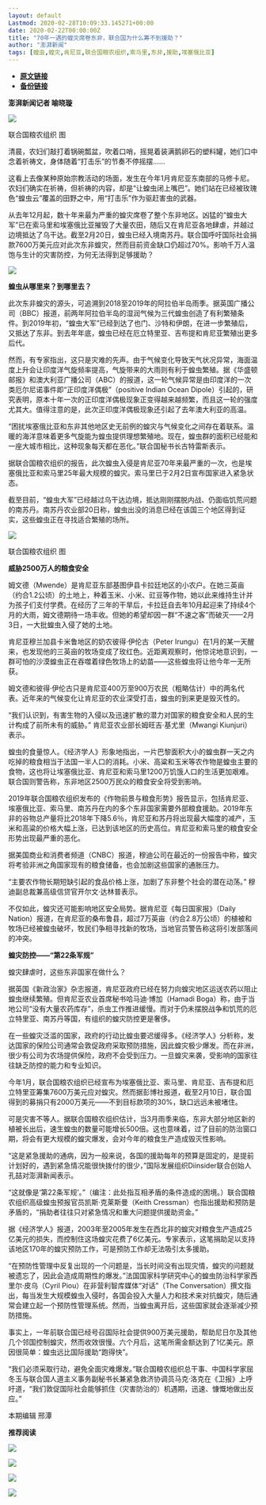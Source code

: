 ```yaml
---
layout: default
Lastmod: 2020-02-28T10:09:33.145271+00:00
date: 2020-02-22T00:00:00Z
title: "70年一遇的蝗灾席卷东非，联合国为什么筹不到援助？"
author: "澎湃新闻"
tags: [蝗虫,蝗灾,肯尼亚,联合国粮农组织,索马里,东非,援助,埃塞俄比亚]
---
```


* [**原文链接**](http://mp.weixin.qq.com/s?__biz=MjM5MzI5NTU3MQ==&amp;mid=2651588995&amp;idx=3&amp;sn=c65162220e3d5e5a36698938a72e8203&amp;chksm=bd61943f8a161d29822e3caacb9c1cfe4ab07daca575eb597c2b7e13290cd752ca606923153b#rd)
* [**备份链接**](http://archive.today/rUVRQ)


**澎湃新闻记者 喻晓璇**

![](/images/post/4d533d39b0eed923cb9287c65c1ab99f.jpg)

联合国粮农组织 图

清晨，农妇们敲打着锅碗瓢盆，吹着口哨，摇晃着装满鹅卵石的塑料罐，她们口中念着祈祷文，身体随着“打击乐”的节奏不停摇摆……

  
这看上去像某种原始宗教活动的场面，发生在今年1月肯尼亚东南部的马修卡尼。农妇们确实在祈祷，但祈祷的内容，却是“让蝗虫闭上嘴巴”。她们站在已经被玫瑰色“蝗虫云”覆盖的田野之中，用“打击乐”作为驱赶害虫的武器。

  
从去年12月起，数十年来最为严重的蝗灾席卷了整个东非地区。凶猛的“蝗虫大军”已在索马里和埃塞俄比亚摧毁了大量农田，随后又在肯尼亚各地肆虐，并越过边境抵达了乌干达。截至2月20日，蝗虫已经入境南苏丹。联合国呼吁国际社会捐款7600万美元应对此次东非蝗灾，然而目前资金缺口仍超过70%。影响千万人温饱与生计的灾害防控，为何无法得到足够援助？

![](/images/post/e05e79a4f31a4c47ac8beab568f22b90.jpg)

**蝗虫从哪里来？到哪里去？**

此次东非蝗灾的源头，可追溯到2018至2019年的阿拉伯半岛雨季。据英国广播公司（BBC）报道，前两年阿拉伯半岛的湿润气候为三代蝗虫创造了有利繁殖条件。到2019年初，“蝗虫大军”已经到达了也门、沙特和伊朗，在进一步繁殖后，又抵达了东非。到去年年底，蝗虫已经在厄立特里亚、吉布提和肯尼亚繁殖出更多后代。

  
然而，有专家指出，这只是灾难的先声。由于气候变化导致天气状况异常，海面温度上升会让印度洋气旋频率提高，气旋带来的大雨则有利于蝗虫繁殖。据《华盛顿邮报》和澳大利亚广播公司（ABC）的报道，这一轮气候异常是由印度洋的一次类厄尔尼诺事件即“正印度洋偶极”（positive Indian Ocean Dipole）引起的，研究表明，原本十年一次的正印度洋偶极现象正变得越来越频繁，而且这一轮的强度尤其大。值得注意的是，此次正印度洋偶极现象还引起了去年澳大利亚的高温。

  
“困扰埃塞俄比亚和东非其他地区史无前例的蝗灾与气候变化之间存在着联系。温暖的海洋意味着更多气旋能为蝗虫提供理想繁殖地。现在，蝗虫群的面积已经能和一座大城市相比，这种现象每天都在恶化。”联合国秘书长古特雷斯表示。

  
据联合国粮农组织的报告，此次蝗虫入侵是肯尼亚70年来最严重的一次，也是埃塞俄比亚和索马里25年最大规模的蝗灾。索马里已于2月2日宣布国家进入紧急状态。

  
截至目前，“蝗虫大军”已经越过乌干达边境，抵达刚刚摆脱内战、仍面临饥荒问题的南苏丹。南苏丹农业部20日称，蝗虫出没的消息已经在该国三个地区得到证实，这些蝗虫正在寻找适合繁殖的场所。

![](/images/post/1f28669961a99cad930e4a26135adc48.jpg)

联合国粮农组织 图  

**威胁2500万人的粮食安全**

  
姆文德（Mwende）是肯尼亚东部基图伊县卡拉廷地区的小农户。在她三英亩（约合1.2公顷）的土地上，种着玉米、小米、豇豆等作物，她以此来维持生计并为孩子们支付学费。在经历了三年的干旱后，卡拉廷自去年10月起迎来了持续4个月的大雨，姆文德期待一场丰收。但她的希望却因一群“不速之客”而破灭——2月3日，一大批蝗虫入侵了她的土地。

  
肯尼亚穆兰加县卡米鲁地区的奶农彼得·伊伦古（Peter Irungu）在1月的某一天醒来，也发现他的三英亩的牧场变成了玫红色。近距离观察时，他惊诧地意识到，一群可怕的沙漠蝗虫正在吞噬着绿色牧场上的幼苗——这些蝗虫将让他今年一无所获。

  
姆文德和彼得·伊伦古只是肯尼亚400万至900万农民（粗略估计）中的两名代表。近年来的气候变化让肯尼亚的农业深受打击，蝗虫的到来更是毁灭性的。

  
“我们认识到，有害生物的入侵以及迅速扩散的潜力对国家的粮食安全和人民的生计构成了前所未有的威胁。” 肯尼亚农业部长姆旺吉·基尤里（Mwangi Kiunjuri）表示。

  
蝗虫的食量惊人。《经济学人》形象地指出，一片巴黎面积大小的蝗虫群一天之内吃掉的粮食相当于法国一半人口的消耗。小米、高粱和玉米等农作物是蝗虫主要的食物，这也将让埃塞俄比亚、肯尼亚和索马里1200万饥饿人口的生活更加艰难。联合国则警告称，东非地区2500万民众的粮食安全将受到影响。

  
2019年联合国粮农组织发布的《作物前景与粮食形势》报告显示，包括肯尼亚、埃塞俄比亚、索马里、南苏丹在内的多个东非国家需要外部粮食援助。2019年东非的谷物总产量将比2018年下降5.6％，肯尼亚和苏丹将出现最大幅度的减产，玉米和高粱的价格大幅上涨，已达到该地区的历史高位。肯尼亚和索马里的粮食安全形势出现最严重的恶化。

  
据美国商业和消费者频道（CNBC）报道，穆迪公司在最近的一份报告中称，蝗灾将考验非洲之角国家现有的粮食储备，也会加剧这些国家的通胀压力。

  
“主要农作物长期短缺引起的食品价格上涨，加剧了东非整个社会的潜在动荡。” 穆迪副总裁兼高级信贷官开尔文·达林普表示。

  
不仅如此，蝗灾还可能影响地区安全局势。据肯尼亚《每日国家报》（Daily Nation）报道，在肯尼亚的桑布鲁县，超过7万英亩（约合2.8万公顷）的植被和牧场已经被蝗虫破坏，牧民们争相寻找新的牧场，当地官员警告称这将引发部落间的冲突。

  
**蝗灾防控——“第22条军规”**

蝗灾肆虐时，这些东非国家在做什么？

  
据英国《新政治家》杂志报道，肯尼亚政府已经在努力向蝗灾地区运送农药以阻止蝗虫继续繁殖。但肯尼亚农业首席秘书哈马迪·博加（Hamadi Boga）称，由于当地公司“没有大量农药库存”，杀虫工作推进缓慢。而对于仍未摆脱战争和饥荒的厄立特里亚、南苏丹等国，有组织的蝗灾防控更是奢侈。

  
在一些蝗灾泛滥的国家，政府的行动比蝗虫要迟缓得多。《经济学人》分析称，发达国家的保险公司通常会敦促政府采取预防措施，因此蝗灾极少爆发。而在非洲，很少有公司为农场提供保险，政府不会受到压力。一旦蝗灾来袭，受影响的国家往往缺乏防控的能力和专业知识。

  
今年1月，联合国粮农组织已经宣布为埃塞俄比亚、索马里、肯尼亚、吉布提和厄立特里亚筹集7600万美元应对蝗灾。然而据彭博社报道，截至2月10日，联合国得到的募捐只有2000万美元——不到目标款项的30%，缺口远远未被堵住。

  
可是灾害不等人。据联合国粮农组织估计，当3月雨季来临，东非大部分地区新的植被长出后，速生蝗虫的数量可能增长500倍。这也意味着，过了目前的防治窗口期，将会有更大规模的蝗灾爆发，会对今年的粮食生产造成毁灭性影响。

  
“这是紧急援助的通病，因为一般来说，各国的援助每年的预算是固定的，是提前计划好的，遇到紧急情况能很快拨付的很少，”国际发展组织Diinsider联合创始人孔喆对澎湃新闻表示。

  
“这就像是‘第22条军规’。”（编注：此处指互相矛盾的条件造成的困境。）联合国粮农组织高级蝗虫预报官员凯斯·克莱斯曼（Keith Cressman）也指出援助和预防是矛盾的，“捐助者往往只对紧急情况和重大问题提供援助资金。”

  
据《经济学人》报道，2003年至2005年发生在西北非的蝗灾对粮食生产造成25亿美元的损失，而控制住这场蝗灾花费了6亿美元。专家表示，这笔捐助足以支持该地区170年的蝗灾预防工作，可是预防工作却无法吸引太多援助。

  
“在预防性管理中反复出现的一个问题是，当长时间没有出现灾情，蝗灾的问题就被遗忘了，因此会造成周期性的爆发。”法国国家科学研究中心的蝗虫防治科学家西里尔·皮乌（Cyril Piou）在非营利智库媒体“对话”（The Conversation）撰文指出，每当发生大规模蝗虫入侵时，各国会投入大量人力和技术来对抗蝗灾，随后通常会建立起一个预防性管理系统。然而，当蝗虫离开后，这些国家就会逐渐减少预防措施。

  
事实上，一年前联合国已经号召国际社会提供900万美元援助，帮助尼日尔及其他几个邻国控制蝗灾，然而收效很慢。六个月后，这笔所需金额达到了1亿美元。原因很简单：蝗虫远比国际援助“跑得快”。

  
“我们必须采取行动，避免全面灾难爆发。”联合国粮农组织总干事、中国科学家屈冬玉与联合国人道主义事务副秘书长兼紧急救济协调员马克·洛克在《卫报》上呼吁道，“我们敦促国际社会能够抓住（灾害防治的）机遇期，迅速、慷慨地做出反应。”

本期编辑 邢潭  

  

**推荐阅读**

  

[![](/images/post/12e0d94be82829ed4f958ea785fc7b62.jpg)](http://mp.weixin.qq.com/s?__biz=MjM5MzI5NTU3MQ==&mid=2651587716&idx=1&sn=9cf340714786ffd74330418b03bccf7c&chksm=bd6199388a16102e76351195f852c7325de5e1620da5882bd04ccd1ff7d24b0b5dff09895509&scene=21#wechat_redirect)

[![](/images/post/b7a1607b1b9dd9e435b97383f11e4fdb.jpg)](http://mp.weixin.qq.com/s?__biz=MjM5MzI5NTU3MQ==&mid=2651587171&idx=1&sn=8aae24846a49ce902e6c154354f8d8ec&chksm=bd619fdf8a1616c944b7af5c259ccdede7203b086feaaf72a3deb060cebf529ed9de32c73e10&scene=21#wechat_redirect)  

[![](/images/post/83af442de9e7f18338c0bca1aa647957.jpg)](http://mp.weixin.qq.com/s?__biz=MjM5MzI5NTU3MQ==&mid=2651584348&idx=1&sn=b118991f08403d87db2ac1c8aeafca59&chksm=bd666ae08a11e3f6fd7394262e2448da823d05b843876a4d6e6da4a499a18d4dffa6e4fef766&scene=21#wechat_redirect)

![](/images/post/faa036129172f4ba4cb775ad946d1eff.jpg)

